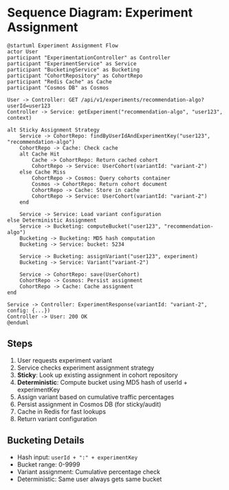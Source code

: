 # Sequence Diagram: Experiment Assignment

```plantuml
@startuml Experiment Assignment Flow
actor User
participant "ExperimentationController" as Controller
participant "ExperimentService" as Service
participant "BucketingService" as Bucketing
participant "CohortRepository" as CohortRepo
participant "Redis Cache" as Cache
participant "Cosmos DB" as Cosmos

User -> Controller: GET /api/v1/experiments/recommendation-algo?userId=user123
Controller -> Service: getExperiment("recommendation-algo", "user123", context)

alt Sticky Assignment Strategy
    Service -> CohortRepo: findByUserIdAndExperimentKey("user123", "recommendation-algo")
    CohortRepo -> Cache: Check cache
    alt Cache Hit
        Cache -> CohortRepo: Return cached cohort
        CohortRepo -> Service: UserCohort(variantId: "variant-2")
    else Cache Miss
        CohortRepo -> Cosmos: Query cohorts container
        Cosmos -> CohortRepo: Return cohort document
        CohortRepo -> Cache: Store in cache
        CohortRepo -> Service: UserCohort(variantId: "variant-2")
    end
    
    Service -> Service: Load variant configuration
else Deterministic Assignment
    Service -> Bucketing: computeBucket("user123", "recommendation-algo")
    Bucketing -> Bucketing: MD5 hash computation
    Bucketing -> Service: bucket: 5234
    
    Service -> Bucketing: assignVariant("user123", experiment)
    Bucketing -> Service: Variant("variant-2")
    
    Service -> CohortRepo: save(UserCohort)
    CohortRepo -> Cosmos: Persist assignment
    CohortRepo -> Cache: Cache assignment
end

Service -> Controller: ExperimentResponse(variantId: "variant-2", config: {...})
Controller -> User: 200 OK
@enduml
```

## Steps

1. User requests experiment variant
2. Service checks experiment assignment strategy
3. **Sticky**: Look up existing assignment in cohort repository
4. **Deterministic**: Compute bucket using MD5 hash of userId + experimentKey
5. Assign variant based on cumulative traffic percentages
6. Persist assignment in Cosmos DB (for sticky/audit)
7. Cache in Redis for fast lookups
8. Return variant configuration

## Bucketing Details

- Hash input: `userId + ":" + experimentKey`
- Bucket range: 0-9999
- Variant assignment: Cumulative percentage check
- Deterministic: Same user always gets same bucket

